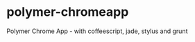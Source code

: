 polymer-chromeapp
=================

Polymer Chrome App - with coffeescript, jade, stylus and grunt
